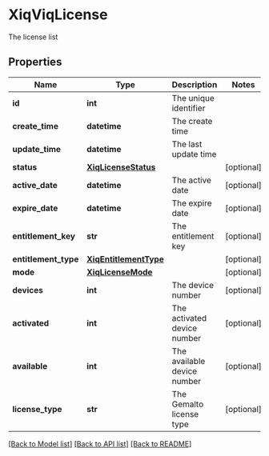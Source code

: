 # XiqViqLicense

The license list
## Properties
Name | Type | Description | Notes
------------ | ------------- | ------------- | -------------
**id** | **int** | The unique identifier | 
**create_time** | **datetime** | The create time | 
**update_time** | **datetime** | The last update time | 
**status** | [**XiqLicenseStatus**](XiqLicenseStatus.md) |  | [optional] 
**active_date** | **datetime** | The active date | [optional] 
**expire_date** | **datetime** | The expire date | [optional] 
**entitlement_key** | **str** | The entitlement key | [optional] 
**entitlement_type** | [**XiqEntitlementType**](XiqEntitlementType.md) |  | [optional] 
**mode** | [**XiqLicenseMode**](XiqLicenseMode.md) |  | [optional] 
**devices** | **int** | The device number | [optional] 
**activated** | **int** | The activated device number | [optional] 
**available** | **int** | The available device number | [optional] 
**license_type** | **str** | The Gemalto license type | [optional] 

[[Back to Model list]](../README.md#documentation-for-models) [[Back to API list]](../README.md#documentation-for-api-endpoints) [[Back to README]](../README.md)


